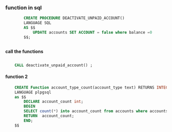 ### function in sql 

```sql
        CREATE PROCEDURE DEACTIVATE_UNPAID_ACCOUNT()
        LANGUAGE SQL
        AS $$ 
            UPDATE accounts SET ACCOUNT = false where balance =0
        $$;



```
**call the functions**

```sql

    CALL deactivate_unpaid_account() ;
```


#### function 2 

```sql
    CREATE Function account_type_count(account_type text) RETURNS INTEGER
    LANGUAGE plpgsql
    as $$
        DECLARE account_count int;
        BEGIN
        SELECT count(*) into account_count from accounts where accounts.account_type = $1;
        RETURN  account_count;
        END;
    $$
```